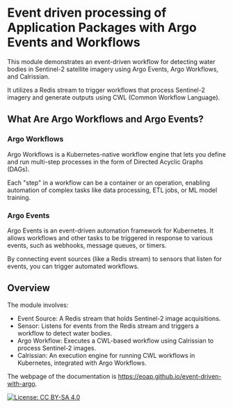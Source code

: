 # Event driven processing of Application Packages with Argo Events and Workflows

This module demonstrates an event-driven workflow for detecting water bodies in Sentinel-2 satellite imagery using Argo Events, Argo Workflows, and Calrissian. 

It utilizes a Redis stream to trigger workflows that process Sentinel-2 imagery and generate outputs using CWL (Common Workflow Language).

## What Are Argo Workflows and Argo Events?

### Argo Workflows

Argo Workflows is a Kubernetes-native workflow engine that lets you define and run multi-step processes in the form of Directed Acyclic Graphs (DAGs).

Each "step" in a workflow can be a container or an operation, enabling automation of complex tasks like data processing, ETL jobs, or ML model training.

### Argo Events

Argo Events is an event-driven automation framework for Kubernetes. It allows workflows and other tasks to be triggered in response to various events, such as webhooks, message queues, or timers.

By connecting event sources (like a Redis stream) to sensors that listen for events, you can trigger automated workflows.

## Overview

The module involves:

* Event Source: A Redis stream that holds Sentinel-2 image acquisitions.
* Sensor: Listens for events from the Redis stream and triggers a workflow to detect water bodies.
* Argo Workflow: Executes a CWL-based workflow using Calrissian to process Sentinel-2 images.
* Calrissian: An execution engine for running CWL workflows in Kubernetes, integrated with Argo Workflows.

The webpage of the documentation is https://eoap.github.io/event-driven-with-argo. 

[![License: CC BY-SA 4.0](https://img.shields.io/badge/License-CC_BY--SA_4.0-lightgrey.svg)](https://creativecommons.org/licenses/by-sa/4.0/)